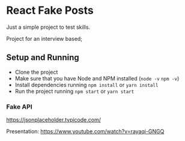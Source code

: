 # React Fake Posts

Just a simple project to test skills.

Project for an interview based;

## Setup and Running

- Clone the project
- Make sure that you have Node and NPM installed (`node -v` `npm -v`)
- Install dependencies running `npm install` or `yarn install`
- Run the project running `npm start` or `yarn start`

### Fake API
https://jsonplaceholder.typicode.com/

Presentation: https://www.youtube.com/watch?v=rayaqi-GNGQ

